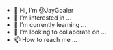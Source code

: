 - 👋 Hi, I’m @JayGoaler
- 👀 I’m interested in ...
- 🌱 I’m currently learning ...
- 💞️ I’m looking to collaborate on ...
- 📫 How to reach me ...

<!---
JayGoaler/JayGoaler is a ✨ special ✨ repository because its `README.md` (this file) appears on your GitHub profile.
You can click the Preview link to take a look at your changes.
--->

